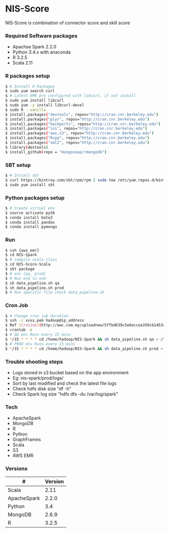 # NIS-Score
NIS-Score is combination of connector score and skill score
### Required Software packages
- Apachse Spark 2.2.0
- Python 3.4.x with anaconda
- R 3.2.5
- Scala 2.11
### R packages setup
```sh
$ # Install R Packages
$ sudo yum search curl
$ # Latest EMR pre configured with libcurl, if not install
$ sudo yum install libcurl
$ sudo yum -y install libcurl-devel
$ sudo R --vanilla
$ install.packages("devtools", repos="http://cran.cnr.berkeley.edu")
$ install.packages("plyr", repos="http://cran.cnr.berkeley.edu")
$ install.packages("backports", repos="http://cran.cnr.berkeley.edu")
$ install.packages("ini", repos="http://cran.cnr.berkeley.edu")
$ install.packages("aws.s3", repos="http://cran.cnr.berkeley.edu")
$ install.packages("Rcpp", repos="http://cran.cnr.berkeley.edu")
$ install.packages("xml2", repos="http://cran.cnr.berkeley.edu")
$ library(devtools)
$ install_github(repo = "mongosoup/rmongodb")
```
### SBT setup
```sh
$ # Install sbt
$ curl https://bintray.com/sbt/rpm/rpm | sudo tee /etc/yum.repos.d/bintray-sbt-rpm.repo
$ sudo yum install sbt
```
### Python packages setup
```sh
$ # Create virtual env
$ source activate py34
$ conda install boto3
$ conda install pandas
$ conda install pymongo
```
### Run
```sh
$ ssh {aws_emr}
$ cd NIS-Spark
$ # compile scala class
$ cd NIS-Score-Scala
$ sbt package
$ # env {qa, prod}
$ # Run end to end
$ sh data_pipeline.sh qa
$ sh data_pipeline.sh prod
$ # Run specific file check data_pipeline.sh
```
### Cron Job
```sh
$ # Change cron job duration
$ ssh -i xxxx.pem hadoop@ip_address
$ Ref [CronJob](http://awc.com.my/uploadnew/5ffbd639c5e6eccea359cb1453a02bed_Setting Up Cron Job Using crontab.pdf)
$ crontab -e
$ # QA env Runs every 15 mins
$ */15 * * * * cd /home/hadoop/NIS-Spark && sh data_pipeline.sh qa > /tmp/nis_score_log_qa.log 2>&1
$ # PROD env Runs every 15 mins
$ */15 * * * * cd /home/hadoop/NIS-Spark && sh data_pipeline.sh prod > /tmp/nis_score_log_prod.log 2>&1
```
### Trouble shooting steps
- Logs stored in s3 bucket based on the app environment
- Eg: nis-spark/prod/logs/
- Sort by last modified and check the latest file logs
- Check hdfs disk size "df -h"
- Check Spark log size "hdfs dfs -du /var/log/spark"
### Tech
* ApacheSpark
* MongoDB
* R
* Python
* GraphFrames
* Scala
* S3
* AWS EMR
### Versions
| # | Version |
| ------ | ------ |
| Scala | 2.11 |
| ApacheSpark | 2.2.0 |
| Python | 3.4 |
| MongoDB | 2.6.9 |
| R | 3.2.5 |
